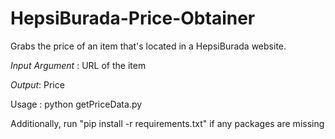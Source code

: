 # HepsiBurada-Price-Obtainer

Grabs the price of an item that's located in a HepsiBurada website.

*Input Argument* : URL of the item

*Output*: Price

Usage : python getPriceData.py <URL>
  
  
Additionally, run "pip install -r requirements.txt" if any packages are missing
